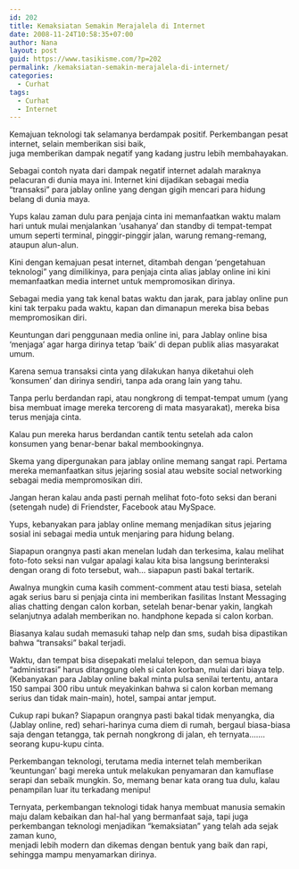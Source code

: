 ```yaml
---
id: 202
title: Kemaksiatan Semakin Merajalela di Internet
date: 2008-11-24T10:58:35+07:00
author: Nana
layout: post
guid: https://www.tasikisme.com/?p=202
permalink: /kemaksiatan-semakin-merajalela-di-internet/
categories:
  - Curhat
tags:
  - Curhat
  - Internet
---
```

Kemajuan teknologi tak selamanya berdampak positif. Perkembangan pesat internet, selain memberikan sisi baik,  
juga memberikan dampak negatif yang kadang justru lebih membahayakan.

Sebagai contoh nyata dari dampak negatif internet adalah maraknya pelacuran di dunia maya ini. Internet kini dijadikan sebagai media “transaksi” para jablay online yang dengan gigih mencari para hidung belang di dunia maya.

Yups kalau zaman dulu para penjaja cinta ini memanfaatkan waktu malam hari untuk mulai menjalankan ‘usahanya’ dan standby di tempat-tempat umum seperti terminal, pinggir-pinggir jalan, warung remang-remang, ataupun alun-alun.

Kini dengan kemajuan pesat internet, ditambah dengan ‘pengetahuan teknologi” yang dimilikinya, para penjaja cinta alias jablay online ini kini memanfaatkan media internet untuk mempromosikan dirinya.

Sebagai media yang tak kenal batas waktu dan jarak, para jablay online pun kini tak terpaku pada waktu, kapan dan dimanapun mereka bisa bebas mempromosikan diri.

Keuntungan dari penggunaan media online ini, para Jablay online bisa ‘menjaga’ agar harga dirinya tetap ‘baik’ di depan publik alias masyarakat umum.

Karena semua transaksi cinta yang dilakukan hanya diketahui oleh ‘konsumen’ dan dirinya sendiri, tanpa ada orang lain yang tahu.

Tanpa perlu berdandan rapi, atau nongkrong di tempat-tempat umum (yang bisa membuat image mereka tercoreng di mata masyarakat), mereka bisa terus menjaja cinta.

Kalau pun mereka harus berdandan cantik tentu setelah ada calon konsumen yang benar-benar bakal membookingnya.

Skema yang dipergunakan para jablay online memang sangat rapi. Pertama mereka memanfaatkan situs jejaring sosial atau website social networking sebagai media mempromosikan diri.

Jangan heran kalau anda pasti pernah melihat foto-foto seksi dan berani (setengah nude) di Friendster, Facebook atau MySpace.

Yups, kebanyakan para jablay online memang menjadikan situs jejaring sosial ini sebagai media untuk menjaring para hidung belang.

Siapapun orangnya pasti akan menelan ludah dan terkesima, kalau melihat foto-foto seksi nan vulgar apalagi kalau kita bisa langsung berinteraksi dengan orang di foto tersebut, wah… siapapun pasti bakal tertarik.

Awalnya mungkin cuma kasih comment-comment atau testi biasa, setelah agak serius baru si penjaja cinta ini memberikan fasilitas Instant Messaging alias chatting dengan calon korban, setelah benar-benar yakin, langkah selanjutnya adalah memberikan no. handphone kepada si calon korban.

Biasanya kalau sudah memasuki tahap nelp dan sms, sudah bisa dipastikan bahwa “transaksi” bakal terjadi.

Waktu, dan tempat bisa disepakati melalui telepon, dan semua biaya “administrasi” harus ditanggung oleh si calon korban, mulai dari biaya telp. (Kebanyakan para Jablay online bakal minta pulsa senilai tertentu, antara 150 sampai 300 ribu untuk meyakinkan bahwa si calon korban memang serius dan tidak main-main), hotel, sampai antar jemput.

Cukup rapi bukan? Siapapun orangnya pasti bakal tidak menyangka, dia (Jablay online, red) sehari-harinya cuma diem di rumah, bergaul biasa-biasa saja dengan tetangga, tak pernah nongkrong di jalan, eh ternyata……. seorang kupu-kupu cinta.

Perkembangan teknologi, terutama media internet telah memberikan ‘keuntungan’ bagi mereka untuk melakukan penyamaran dan kamuflase serapi dan sebaik mungkin. So, memang benar kata orang tua dulu, kalau penampilan luar itu terkadang menipu!

Ternyata, perkembangan teknologi tidak hanya membuat manusia semakin maju dalam kebaikan dan hal-hal yang bermanfaat saja, tapi juga perkembangan teknologi menjadikan “kemaksiatan” yang telah ada sejak zaman kuno,  
menjadi lebih modern dan dikemas dengan bentuk yang baik dan rapi, sehingga mampu menyamarkan dirinya.
